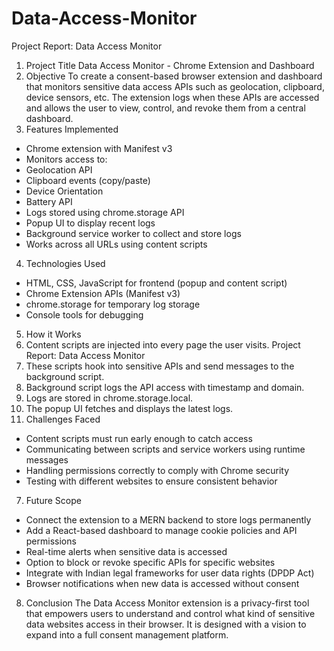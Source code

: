 # Data-Access-Monitor
Project Report: Data Access Monitor
1. Project Title
Data Access Monitor - Chrome Extension and Dashboard
2. Objective
To create a consent-based browser extension and dashboard that monitors sensitive data access APIs such
as geolocation, clipboard, device sensors, etc. The extension logs when these APIs are accessed and allows
the user to view, control, and revoke them from a central dashboard.
3. Features Implemented
- Chrome extension with Manifest v3
- Monitors access to:
 - Geolocation API
 - Clipboard events (copy/paste)
 - Device Orientation
 - Battery API
- Logs stored using chrome.storage API
- Popup UI to display recent logs
- Background service worker to collect and store logs
- Works across all URLs using content scripts
4. Technologies Used
- HTML, CSS, JavaScript for frontend (popup and content script)
- Chrome Extension APIs (Manifest v3)
- chrome.storage for temporary log storage
- Console tools for debugging
5. How it Works
1. Content scripts are injected into every page the user visits.
Project Report: Data Access Monitor
2. These scripts hook into sensitive APIs and send messages to the background script.
3. Background script logs the API access with timestamp and domain.
4. Logs are stored in chrome.storage.local.
5. The popup UI fetches and displays the latest logs.
6. Challenges Faced
- Content scripts must run early enough to catch access
- Communicating between scripts and service workers using runtime messages
- Handling permissions correctly to comply with Chrome security
- Testing with different websites to ensure consistent behavior
7. Future Scope
- Connect the extension to a MERN backend to store logs permanently
- Add a React-based dashboard to manage cookie policies and API permissions
- Real-time alerts when sensitive data is accessed
- Option to block or revoke specific APIs for specific websites
- Integrate with Indian legal frameworks for user data rights (DPDP Act)
- Browser notifications when new data is accessed without consent
8. Conclusion
The Data Access Monitor extension is a privacy-first tool that empowers users to understand and control
what kind of sensitive data websites access in their browser. It is designed with a vision to expand into a full
consent management platform.

